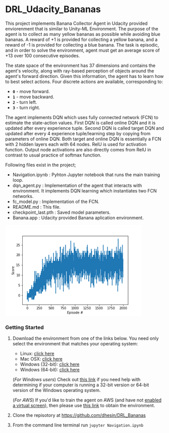 # DRL_Udacity_Bananas

This project implements Banana Collector Agent in Udacity provided enviorenment that is similar to Unity-ML Environment. The purpose of the agent is to collect as many yellow bananas as possible while avoiding blue bananas. A reward of +1 is provided for collecting a yellow banana, and a reward of -1 is provided for collecting a blue banana. The task is episodic, and in order to solve the environment, agent must get an average score of +13 over 100 consecutive episodes.

The state space of the environment has 37 dimensions and contains the agent's velocity, along with ray-based perception of objects around the agent's forward direction. Given this information, the agent has to learn how to best select actions. Four discrete actions are available, corresponding to:

- **`0`** - move forward.
- **`1`** - move backward.
- **`2`** - turn left.
- **`3`** - turn right.

The agent implements DQN which uses fully connected network (FCN) to estimate the state-action values. First DQN is called online DQN and it is updated after every experience tuple. Second DQN is called target DQN and updated after every 4 experience tuple/learning step by copying from parameters of online DQN.  Both target and online DQN is essentially a FCN with 2 hidden layers each with 64 nodes. RelU is used for activation function. Output node activations are also directly comes from RelU in contrast to usual practice of softmax function. 

Following files exist in the project;

- Navigation.ipynb    : Pyhton Jupyter notebook that runs the main training loop.
- dqn_agent.py        : Implementation of the agent that interacts with environment. It implements DQN learning which instantiates two FCN networks.
- fc_model.py         : Implementation of the FCN. 
- README.md           : This file.
- checkpoint_last.pth : Saved model parameters.
- Banana.app          : Udacity provided Banana aplication environment.

![Trained Agent](AverageScore.png)

### Getting Started

1. Download the environment from one of the links below.  You need only select the environment that matches your operating system:
    - Linux: [click here](https://s3-us-west-1.amazonaws.com/udacity-drlnd/P1/Banana/Banana_Linux.zip)
    - Mac OSX: [click here](https://s3-us-west-1.amazonaws.com/udacity-drlnd/P1/Banana/Banana.app.zip)
    - Windows (32-bit): [click here](https://s3-us-west-1.amazonaws.com/udacity-drlnd/P1/Banana/Banana_Windows_x86.zip)
    - Windows (64-bit): [click here](https://s3-us-west-1.amazonaws.com/udacity-drlnd/P1/Banana/Banana_Windows_x86_64.zip)
    
    (_For Windows users_) Check out [this link](https://support.microsoft.com/en-us/help/827218/how-to-determine-whether-a-computer-is-running-a-32-bit-version-or-64) if you need help with determining if your computer is running a 32-bit version or 64-bit version of the Windows operating system.

    (_For AWS_) If you'd like to train the agent on AWS (and have not [enabled a virtual screen](https://github.com/Unity-Technologies/ml-agents/blob/master/docs/TrGaining-on-Amazon-Web-Service.md)), then please use [this link](https://s3-us-west-1.amazonaws.com/udacity-drlnd/P1/Banana/Banana_Linux_NoVis.zip) to obtain the environment.

2. Clone the repisotory at https://github.com/dhesin/DRL_Bananas

3. From the command line terminal run ```jupyter Navigation.ipynb ```
